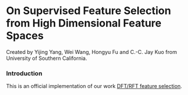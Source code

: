 # On Supervised Feature Selection from High Dimensional Feature Spaces
Created by Yijing Yang, Wei Wang, Hongyu Fu and C.-C. Jay Kuo from University of Southern California.

### Introduction
This is an official implementation of our work [DFT/RFT feature selection](https://arxiv.org/pdf/2203.11924.pdf).
